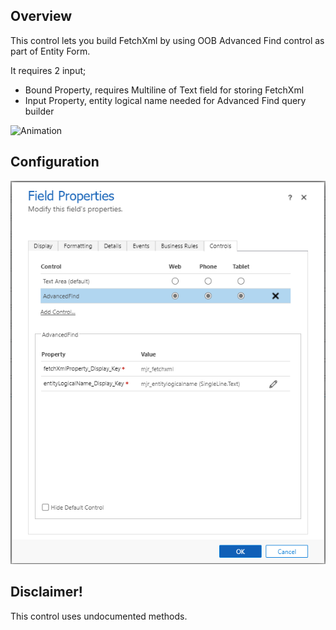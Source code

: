 ## Overview

This control lets you build FetchXml by using OOB Advanced Find control as part of Entity Form.

It requires 2 input;

- Bound Property, requires Multiline of Text field for storing FetchXml
- Input Property, entity logical name needed for Advanced Find query builder

![Animation](Images/Animation.gif)

## Configuration

![Configuration](Images/Configuration.png)

## Disclaimer!

This control uses undocumented methods.
